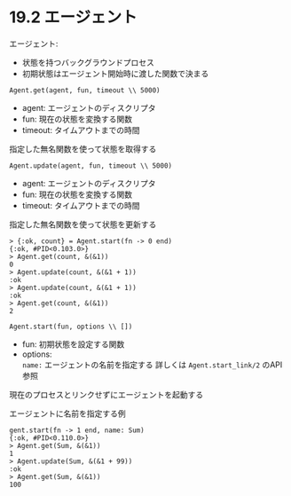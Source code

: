 # 19.2 エージェント

エージェント:
- 状態を持つバックグラウンドプロセス
- 初期状態はエージェント開始時に渡した関数で決まる

`Agent.get(agent, fun, timeout \\ 5000)`
- agent: エージェントのディスクリプタ
- fun: 現在の状態を変換する関数
- timeout: タイムアウトまでの時間

指定した無名関数を使って状態を取得する

`Agent.update(agent, fun, timeout \\ 5000)`
- agent: エージェントのディスクリプタ
- fun: 現在の状態を変換する関数
- timeout: タイムアウトまでの時間

指定した無名関数を使って状態を更新する

```
> {:ok, count} = Agent.start(fn -> 0 end)
{:ok, #PID<0.103.0>}
> Agent.get(count, &(&1))
0
> Agent.update(count, &(&1 + 1))
:ok
> Agent.update(count, &(&1 + 1))
:ok
> Agent.get(count, &(&1))
2
```

`Agent.start(fun, options \\ [])`
- fun: 初期状態を設定する関数
- options:  
    `name:` エージェントの名前を指定する
    詳しくは `Agent.start_link/2` のAPI参照

現在のプロセスとリンクせずにエージェントを起動する

エージェントに名前を指定する例

```
gent.start(fn -> 1 end, name: Sum)
{:ok, #PID<0.110.0>}
> Agent.get(Sum, &(&1))
1
> Agent.update(Sum, &(&1 + 99))
:ok
> Agent.get(Sum, &(&1))
100
```

